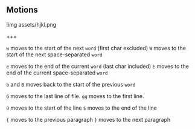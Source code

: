 ## Motions

!img assets/hjkl.png

+++

`w` moves to the start of the next `word` (first char excluded)
`W` moves to the start of the next space-separated `word`

`e` moves to the end of the current `word` (last char included)
`E` moves to the end of the current space-separated `word`

`b` and `B` moves back to the start of the previous `word`

`G` moves to the last line of file.
`gg` moves to the first line.

`0` moves to the start of the line
`$` moves to the end of the line

`{` moves to the previous paragraph
`}` moves to the next paragraph
